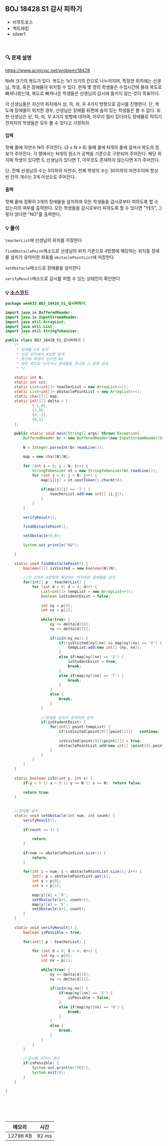## BOJ 18428 S1 감시 피하기
- 브루트포스
- 백트래킹
- silver1

<br>


### 🔍 문제 설명
https://www.acmicpc.net/problem/18428

NxN 크기의 복도가 있다. 복도는 1x1 크기의 칸으로 나누어지며, 특정한 위치에는 선생님, 학생, 혹은 장애물이 위치할 수 있다. 현재 몇 명의 학생들은 수업시간에 몰래 복도로 빠져나왔는데, 복도로 빠져나온 학생들은 선생님의 감시에 들키지 않는 것이 목표이다.

각 선생님들은 자신의 위치에서 상, 하, 좌, 우 4가지 방향으로 감시를 진행한다. 단, 복도에 장애물이 위치한 경우, 선생님은 장애물 뒤편에 숨어 있는 학생들은 볼 수 없다. 또한 선생님은 상, 하, 좌, 우 4가지 방향에 대하여, 아무리 멀리 있더라도 장애물로 막히기 전까지의 학생들은 모두 볼 수 있다고 가정하자.


#### 입력
첫째 줄에 자연수 N이 주어진다. (3 ≤ N ≤ 6) 둘째 줄에 N개의 줄에 걸쳐서 복도의 정보가 주어진다. 각 행에서는 N개의 원소가 공백을 기준으로 구분되어 주어진다. 해당 위치에 학생이 있다면 S, 선생님이 있다면 T, 아무것도 존재하지 않는다면 X가 주어진다.

단, 전체 선생님의 수는 5이하의 자연수, 전체 학생의 수는 30이하의 자연수이며 항상 빈 칸의 개수는 3개 이상으로 주어진다.

#### 출력
첫째 줄에 정확히 3개의 장애물을 설치하여 모든 학생들을 감시로부터 피하도록 할 수 있는지의 여부를 출력한다. 모든 학생들을 감시로부터 피하도록 할 수 있다면 "YES", 그렇지 않다면 "NO"를 출력한다.

###  💡 풀이

`teacherList`에 선생님의 위치를 저장한다

`findObstaclePoint`메소드로 선생님의 위치 기준으로 4방향에 해당하는 위치중 장애물 설치가 유의미한 좌표를 `obstaclePointList`에 저장한다



`setObstacle`메소드로 장애물을 설치한다

`verifyResult`메소드로 감시를 피할 수 있는 상태인지 확인한다


###  💡 소스코드
```java
package week33.BOJ_18428_S1_감시피하기;

import java.io.BufferedReader;
import java.io.InputStreamReader;
import java.util.ArrayList;
import java.util.List;
import java.util.StringTokenizer;

public class BOJ_18428_S1_감시피하기 {
	/*
	 * 장애물 3개 설치
	 * 선생 위치에서 4방향 탐색
	 * 중간에 학생이 있으면 No
	 * 범위 밖으로 나가거나 장애물을 만나면 그 방향 종료 
	 * */
	
	static int N;
	static int ccc;
	static List<int[]> teacherList = new ArrayList<>();
	static List<int[]> obstaclePointList = new ArrayList<>();
	static char[][] map;
	static int[][] delta = {
			{-1,0},
			{1,0},
			{0,-1},
			{0,1}
	};

	public static void main(String[] args) throws Exception{
		BufferedReader br = new BufferedReader(new InputStreamReader(System.in));
		
		N = Integer.parseInt(br.readLine());
		
		map = new char[N][N];
		
		for (int i = 0; i < N; i++) {
			StringTokenizer st = new StringTokenizer(br.readLine());
			for (int j = 0; j < N; j++) {
				map[i][j] = st.nextToken().charAt(0);
				
				if(map[i][j] == 'T') {
					teacherList.add(new int[] {i,j});
				}
			}
		}
		
		verifyResult();
		
		findObstaclePoint();

		setObstacle(0,0);
		
		System.out.println("NO");

	}
	
	static void findObstaclePoint() {
		boolean[][] isVisited = new boolean[N][N];
		
		//각 선생의 4방향에 해당하는 위치에만 장애물을 설치
		for(int[] p : teacherList) {
			for (int d = 0; d < 4; d++) {
				List<int[]> tempList = new ArrayList<>();
				boolean isStudentExist = false;
				
				int ny = p[0];
				int nx = p[1];
				
				while(true) {
					ny += delta[d][0];
					nx += delta[d][1];
					
					if(isIn(ny,nx)) {
						if(!isVisited[ny][nx] && map[ny][nx] == 'X') {
							tempList.add(new int[] {ny, nx});
						}
						else if(map[ny][nx] == 'S') {
							isStudentExist = true;
							break;
						}
						else if(map[ny][nx] == 'T') {
							break;
						}
					}
					else {
						break;
					}
				}
				
				//장애물 설치가 유의미한 경우
				if(isStudentExist) {
					for(int[] point:tempList) {
						if(isVisited[point[0]][point[1]])	continue;
						
						isVisited[point[0]][point[1]] = true;
						obstaclePointList.add(new int[] {point[0],point[1]});
					}
				}
			}
		}
	}
	
	static boolean isIn(int y, int x) {
		if(y < 0 || x < 0 || y >= N || x >= N)	return false;
		
		return true;
	}
	
	
	//장애물 설치
	static void setObstacle(int num, int count) {
		verifyResult();
		
		if(count == 3) {
			
			return;
		}
		
		if(num >= obstaclePointList.size()) {
			return;
		}
		
		for(int i = num; i < obstaclePointList.size(); i++) {
			int[] p = obstaclePointList.get(i);
			int y = p[0];
			int x = p[1];
			
			map[y][x] = 'O';
			setObstacle(i+1, count+1);
			map[y][x] = 'X';
			setObstacle(i+1, count);
		}
	}
	
	static void verifyResult() {
		boolean isPossible = true;
		
		for(int[] p : teacherList) {
			
			for (int d = 0; d < 4; d++) {
				int ny = p[0];
				int nx = p[1];
				
				while(true) {
					ny += delta[d][0];
					nx += delta[d][1];
					
					if(isIn(ny,nx)) {
						if(map[ny][nx] == 'S') {
							isPossible = false;
						}
						else if(map[ny][nx] == 'O') {
							break;
						}
					}
					else {
						break;
					}
				}
			}
		}
		
		//감시를 피하는 경우
		if(isPossible) {
			System.out.println("YES");
			System.exit(0);
		}
	}

}





```


<br>



메모리|시간
--|--
12796 KB|92 ms